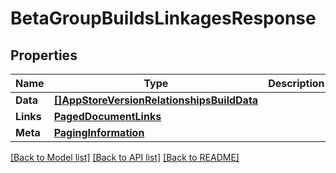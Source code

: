 # BetaGroupBuildsLinkagesResponse

## Properties

Name | Type | Description | Notes
------------ | ------------- | ------------- | -------------
**Data** | [**[]AppStoreVersionRelationshipsBuildData**](AppStoreVersion_relationships_build_data.md) |  | 
**Links** | [**PagedDocumentLinks**](PagedDocumentLinks.md) |  | 
**Meta** | [**PagingInformation**](PagingInformation.md) |  | [optional] 

[[Back to Model list]](../README.md#documentation-for-models) [[Back to API list]](../README.md#documentation-for-api-endpoints) [[Back to README]](../README.md)


